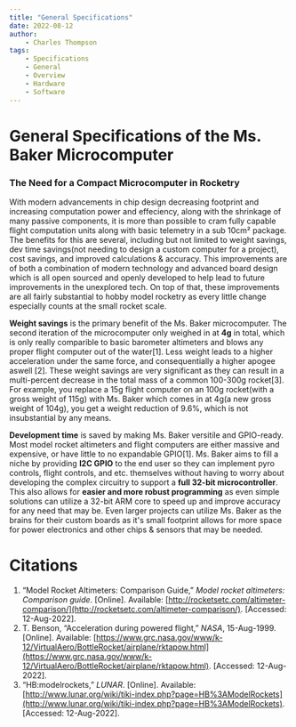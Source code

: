 ```yaml
---
title: "General Specifications"
date: 2022-08-12
author:
    - Charles Thompson
tags:
    - Specifications
    - General
    - Overview
    - Hardware
    - Software
---
```

# General Specifications of the Ms. Baker Microcomputer
### The Need for a Compact Microcomputer in Rocketry

With modern advancements in chip design decreasing footprint and increasing computation power and effeciency, along with the shrinkage of many passive components, it is more than possible to cram fully capable flight computation units along with basic telemetry in a sub 10cm² package. The benefits for this are several, including but not limited to weight savings, dev time savings(not needing to design a custom computer for a project), cost savings, and improved calculations & accuracy. This improvements are of both a combination of modern technology and advanced board design which is all open sourced and openly developed to help lead to future improvements in the unexplored tech. On top of that, these improvements are all fairly substantial to hobby model rocketry as every little change especially counts at the small rocket scale.

**Weight savings** is the primary benefit of the Ms. Baker microcomputer. The second iteration of the microcomputer only weighed in at **4g** in total, which is only really comparible to basic barometer altimeters and blows any proper flight computer out of the water[1]. Less weight leads to a higher acceleration under the same force, and consequentially a higher apogee aswell [2]. These weight savings are very significant as they can result in a multi-percent decrease in the total mass of a common 100-300g rocket[3]. For example, you replace a 15g flight computer on an 100g rocket(with a gross weight of 115g) with Ms. Baker which comes in at 4g(a new gross weight of 104g), you get a weight reduction of 9.6%, which is not insubstantial by any means.

**Development time** is saved by making Ms. Baker versitile and GPIO-ready. Most model rocket altimeters and flight computers are either massive and expensive, or have little to no expandable GPIO[1]. Ms. Baker aims to fill a niche by providing **I2C GPIO** to the end user so they can implement pyro controls, flight controls, and etc. themselves without having to worry about developing the complex circuitry to support a **full 32-bit microcontroller**. This also allows for **easier and more robust programming** as even simple solutions can utilize a 32-bit ARM core to speed up and improve accuracy for any need that may be. Even larger projects can utilize Ms. Baker as the brains for their custom boards as it's small footprint allows for more space for power electronics and other chips & sensors that may be needed.

# Citations

 1. “Model Rocket Altimeters: Comparison Guide,” *Model rocket altimeters: Comparison guide*. \[Online\]. Available: [http://rocketsetc.com/altimeter-comparison/](http://rocketsetc.com/altimeter-comparison/). \[Accessed: 12-Aug-2022\].
 2. T. Benson, “Acceleration during powered flight,” *NASA*, 15-Aug-1999. \[Online\]. Available: [https://www.grc.nasa.gov/www/k-12/VirtualAero/BottleRocket/airplane/rktapow.html](https://www.grc.nasa.gov/www/k-12/VirtualAero/BottleRocket/airplane/rktapow.html). \[Accessed: 12-Aug-2022\].
 3. “HB:modelrockets,” *LUNAR*. \[Online\]. Available: [http://www.lunar.org/wiki/tiki-index.php?page=HB%3AModelRockets](http://www.lunar.org/wiki/tiki-index.php?page=HB%3AModelRockets). \[Accessed: 12-Aug-2022\].